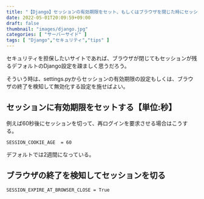 ```yaml
---
title: "【Django】セッションの有効期限をセット、もしくはブラウザを閉じた時にセッションを無効化【settings.py】"
date: 2022-05-01T20:09:59+09:00
draft: false
thumbnail: "images/django.jpg"
categories: [ "サーバーサイド" ]
tags: [ "Django","セキュリティ","tips" ]
---
```



セキュリティを担保したいサイトであれば、ブラウザが閉じてもセッションが残るデフォルトのDjango設定を疎ましく思うだろう。

そういう時は、settings.pyからセッションの有効期限の設定もしくは、ブラウザの終了を検知して無効化する設定を施せばよい。


## セッションに有効期限をセットする【単位:秒】

例えば60秒後にセッションを切って、再ログインを要求させる場合はこうする。

    SESSION_COOKIE_AGE  = 60

デフォルトでは2週間になっている。

## ブラウザの終了を検知してセッションを切る

    SESSION_EXPIRE_AT_BROWSER_CLOSE = True


